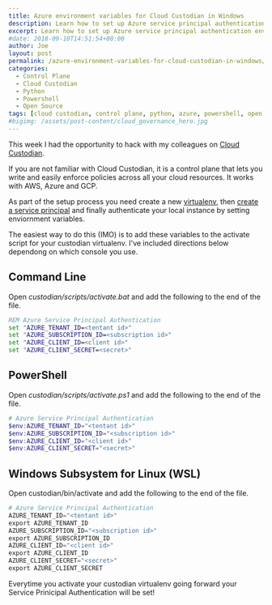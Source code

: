```yaml
---
title: Azure environment variables for Cloud Custodian in Windows
description: Learn how to set up Azure service principal authentication environment variables for use with Cloud Custodian control plane.
excerpt: Learn how to set up Azure service principal authentication environment variables for use with Cloud Custodian control plane.
#date: 2018-09-10T14:51:54+00:00
author: Joe
layout: post
permalink: /azure-environment-variables-for-cloud-custodian-in-windows/
categories:
  - Control Plane
  - Cloud Custodian
  - Python
  - Powershell
  - Open Source
tags: [cloud custodian, control plane, python, azure, powershell, open source, windows, wsl, capital one]
#bigimg: /assets/post-content/cloud_governance_hero.jpg
---
```

This week I had the opportunity to hack with my colleagues on [Cloud Custodian](https://cloudcustodian.io).

If you are not familiar with Cloud Custodian, it is a control plane that lets you write and easily enforce policies across all your cloud resources. It works with AWS, Azure and GCP.

As part of the setup process you need create a new [virtualenv](https://virtualenv.pypa.io/en/stable/), then [create a service principal](https://cloudcustodian.io/docs/azure/authentication.html) and finally authenticate your local instance by setting enviornment variables.

The easiest way to do this (IMO) is to add these variables to the activate script for your custodian virtualenv. I've included directions below dependong on which console you use.

## Command Line

Open *custodian/scripts/activate.bat* and add the following to the end of the file.

```bat
REM Azure Service Principal Authentication
set "AZURE_TENANT_ID=<tentant id>"
set "AZURE_SUBSCRIPTION_ID=<subscription id>"
set "AZURE_CLIENT_ID=<client id>"
set "AZURE_CLIENT_SECRET=<secret>"
```

## PowerShell

Open *custodian/scripts/activate.ps1* and add the following to the end of the file.

```powershell
# Azure Service Principal Authentication
$env:AZURE_TENANT_ID="<tentant id>"
$env:AZURE_SUBSCRIPTION_ID="<subscription id>"
$env:AZURE_CLIENT_ID="<client id>"
$env:AZURE_CLIENT_SECRET="<secret>"
```

## Windows Subsystem for Linux (WSL)

Open custodian/bin/activate and add the following to the end of the file. 

```python
# Azure Service Principal Authentication
AZURE_TENANT_ID="<tentant id>"
export AZURE_TENANT_ID
AZURE_SUBSCRIPTION_ID="<subscription id>"
export AZURE_SUBSCRIPTION_ID
AZURE_CLIENT_ID="<client id>"
export AZURE_CLIENT_ID
AZURE_CLIENT_SECRET="<secret>"
export AZURE_CLIENT_SECRET
```

Everytime you activate your custodian virtualenv going forward your Service Prinicipal Authentication will be set!